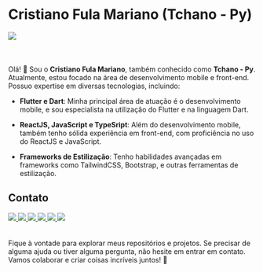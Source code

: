 # Cristiano Fula Mariano (Tchano - Py)
<div> 
    <img src="https://github-readme-stats.vercel.app/api?username=Tchano-Py&show_icons=true&bg_color=00000000"/> 
</div>
<br/><br/><br/>
Olá! 👋 Sou o <strong>Cristiano Fula Mariano</strong>, também conhecido como <strong>Tchano - Py</strong>. Atualmente, estou focado na área de desenvolvimento mobile e front-end. Possuo expertise em diversas tecnologias, incluindo:

- **Flutter e Dart**: Minha principal área de atuação é o desenvolvimento mobile, e sou especialista na utilização do Flutter e na linguagem Dart.

- **ReactJS, JavaScript e TypeSript**: Além do desenvolvimento mobile, também tenho sólida experiência em front-end, com proficiência no uso do ReactJS e JavaScript.

- **Frameworks de Estilização**: Tenho habilidades avançadas em frameworks como TailwindCSS, Bootstrap, e outras ferramentas de estilização.

## Contato

<div>
    <a href="https://encurtador.com.br/uTUY9" target="_blank">
      <img src="https://img.shields.io/badge/Facebook-1877F2?style=for-the-badge&logo=facebook&logoColor=white"/>
    </a>
    <a href="https://encurtador.com.br/fhjGJ" target="_blank">
      <img src="https://img.shields.io/badge/Instagram-E4405F?style=for-the-badge&logo=instagram&logoColor=white"/>
    </a>
    <a href="https://www.linkedin.com/in/cristiano-mariano-96387a207/" target="_blank">
      <img src="https://img.shields.io/badge/LinkedIn-0077B5?style=for-the-badge&logo=linkedin&logoColor=white"/>
    </a>
    <a href="https://encurtador.com.br/Q2347" target="_blank">
      <img src="https://img.shields.io/badge/TikTok-000000?style=for-the-badge&logo=tiktok&logoColor=white"/>
    </a>
    <a href="https://encurtador.com.br/duOQ2" target="_blank">
      <img src="https://img.shields.io/badge/YouTube-FF0000?style=for-the-badge&logo=youtube&logoColor=white"/>
    </a> 
  <a href="mailto:tchanopy@gmail.com" target="_blank">
      <img src="https://img.shields.io/badge/Gmail-D14836?style=for-the-badge&logo=gmail&logoColor=white"/>
    </a> 
  </div>
<br/><br/>
Fique à vontade para explorar meus repositórios e projetos. Se precisar de alguma ajuda ou tiver alguma pergunta, não hesite em entrar em contato. Vamos colaborar e criar coisas incríveis juntos! 🚀

